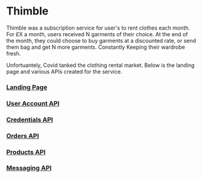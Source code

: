 # Thimble

Thimble was a subscription service for user's to rent clothes each month. For £X a month, users received N garments of their choice. At the end of the month, they could choose to buy garments at a discounted rate, or send them bag and get N more garments. Constantly Keeping their wardrobe fresh.

Unfortuantely, Covid tanked the clothing rental market. Below is the landing page and various APIs created for the service.

### [Landing Page](https://github.com/PrykorTech/Thimble.LandingPage)
### [User Account API](https://github.com/PrykorTech/Thimble.UserAccount)
### [Credentials API](https://github.com/PrykorTech/Thimble.Credentials)
### [Orders API](https://github.com/PrykorTech/Thimble.Order)
### [Products API](https://github.com/PrykorTech/Thimble.Order)
### [Messaging API](https://github.com/PrykorTech/Thimble.Messaging)